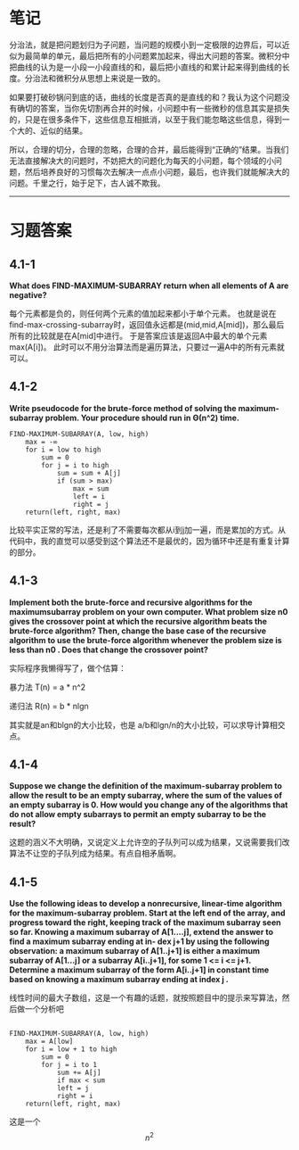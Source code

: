 笔记
===

分治法，就是把问题划归为子问题，当问题的规模小到一定极限的边界后，可以近似为最简单的单元，最后把所有的小问题累加起来，得出大问题的答案。微积分中把曲线的认为是一小段一小段直线的和，最后把小直线的和累计起来得到曲线的长度。分治法和微积分从思想上来说是一致的。

如果要打破砂锅问到底的话，曲线的长度是否真的是直线的和？我认为这个问题没有确切的答案，当你先切割再合并的时候，小问题中有一些微秒的信息其实是损失的，只是在很多条件下，这些信息互相抵消，以至于我们能忽略这些信息，得到一个大的、近似的结果。

所以，合理的切分，合理的忽略，合理的合并，最后能得到“正确的”结果。当我们无法直接解决大的问题时，不妨把大的问题化为每天的小问题，每个领域的小问题，然后培养良好的习惯每次去解决一点点小问题，最后，也许我们就能解决大的问题。千里之行，始于足下，古人诚不欺我。

***

习题答案
===
4.1-1
---
**What does FIND-MAXIMUM-SUBARRAY return when all elements of A are negative?**

每个元素都是负的，则任何两个元素的值加起来都小于单个元素。
也就是说在find-max-crossing-subarray时，返回值永远都是(mid,mid,A[mid])，那么最后所有的比较就是在A[mid]中进行。
于是答案应该是返回A中最大的单个元素max(A[i])。
此时可以不用分治算法而是遍历算法，只要过一遍A中的所有元素就可以。

4.1-2
---
**Write pseudocode for the brute-force method of solving the maximum-subarray
problem. Your procedure should run in Θ(n^2) time.**

```
FIND-MAXIMUM-SUBARRAY(A, low, high)
	max = -∞
	for i = low to high
    	sum = 0
    	for j = i to high
   			sum = sum + A[j]
  			if (sum > max)
            	max = sum
				left = i
				right = j
    return(left, right, max)
```

比较平实正常的写法，还是利了不需要每次都从i到j加一遍，而是累加的方式。从代码中，我的直觉可以感受到这个算法还不是最优的，因为循环中还是有重复计算的部分。

4.1-3
---
**Implement both the brute-force and recursive algorithms for the maximumsubarray problem on your own computer. What problem size n0 gives the crossover point at which the recursive algorithm beats the brute-force algorithm? Then, change the base case of the recursive algorithm to use the brute-force algorithm whenever the problem size is less than n0 . Does that change the crossover point?**

实际程序我懒得写了，做个估算：


暴力法  T(n) = a * n^2

递归法  R(n) = b * nlgn

其实就是an和blgn的大小比较，也是 a/b和lgn/n的大小比较，可以求导计算相交点。

4.1-4
---
**Suppose we change the definition of the maximum-subarray problem to allow the
result to be an empty subarray, where the sum of the values of an empty subarray is 0. How would you change any of the algorithms that do not allow empty
subarrays to permit an empty subarray to be the result?**

这题的涵义不大明确，又说定义上允许空的子队列可以成为结果，又说需要我们改算法不让空的子队列成为结果。有点自相矛盾啊。


4.1-5
---
**Use the following ideas to develop a nonrecursive, linear-time algorithm for the
maximum-subarray problem. Start at the left end of the array, and progress toward
the right, keeping track of the maximum subarray seen so far. Knowing a maximum
subarray of A[1....j], extend the answer to find a maximum subarray ending at in-
dex j+1 by using the following observation: a maximum subarray of A[1..j+1]
is either a maximum subarray of A[1...j]  or a subarray A[i..j+1], for some
1 <= i <= j+1. Determine a maximum subarray of the form A[i..j+1] in
constant time based on knowing a maximum subarray ending at index j .**

线性时间的最大子数组，这是一个有趣的话题，就按照题目中的提示来写算法，然后做一个分析吧


```

FIND-MAXIMUM-SUBARRAY(A, low, high)
	max = A[low]
	for i = low + 1 to high
	    sum = 0
    	for j = i to 1
            sum += A[j]
            if max < sum
            left = j
            right = i
    return(left, right, max)
```

这是一个$$n^2$$

